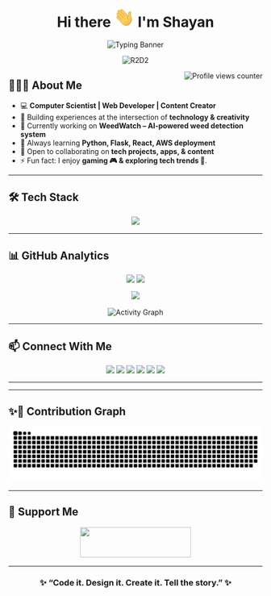 <h1 align="center">Hi there <img src="https://raw.githubusercontent.com/ABSphreak/ABSphreak/master/gifs/Hi.gif" width="40px" height="40px"> I'm Shayan</h1>

</h1>

<p align="center">
  <img src="https://readme-typing-svg.demolab.com?font=Fira+Code&size=24&pause=1000&color=38B2AC&center=true&vCenter=true&width=600&lines=Computer+Scientist+%7C+Web+Developer;AI+%26+Design+Enthusiast;Content+Creator+%7C+Innovator" alt="Typing Banner" />
</p>

<p align="center">
<img src="https://media.giphy.com/media/3o7abB06u9bNzA8lu8/giphy.gif" alt="R2D2" width="420px"/>

</p>
  <img src="https://komarev.com/ghpvc/?username=shayan-qazmi&label=Profile%20Views&color=38B2AC&style=for-the-badge" align="right" alt="Profile views counter"/>

## 👨🏻‍💻 About Me  

- 💻 **Computer Scientist | Web Developer | Content Creator**  
- 🌟 Building experiences at the intersection of **technology & creativity**  
- 🚀 Currently working on **WeedWatch – AI-powered weed detection system**  
- 🌱 Always learning **Python, Flask, React, AWS deployment**  
- 👯 Open to collaborating on **tech projects, apps, & content**  
- ⚡ Fun fact: I enjoy **gaming 🎮 & exploring tech trends 🚀**.
---

## 🛠️ Tech Stack  

<p align="center">
  <img src="https://skillicons.dev/icons?i=python,js,react,flask,nodejs,mongodb,html,css,bootstrap,tailwind,vscode,git,vercel,netlify,cpp&perline=5" />
</p>


---

## 📊 GitHub Analytics  

<p align="center">
  <img src="https://github-readme-stats.vercel.app/api?username=shayan-qazmi&show_icons=true&theme=tokyonight&hide_border=true" height="170px"/>
  <img src="https://github-readme-stats.vercel.app/api/top-langs/?username=shayan-qazmi&layout=compact&theme=tokyonight&hide_border=true" height="170px"/>
</p>

<p align="center">
  <img src="https://streak-stats.demolab.com?user=shayan-qazmi&theme=tokyonight&hide_border=true" height="170px" />
</p>

<p align="center">
  <img src="https://github-readme-activity-graph.vercel.app/graph?username=shayan-qazmi&theme=tokyo-night&hide_border=true" alt="Activity Graph"/>
</p>

---

## 📫 Connect With Me  

<p align="center">
  <a href="https://www.linkedin.com/in/syed-shayan-haider/"><img src="https://img.shields.io/badge/LinkedIn-0A66C2?style=for-the-badge&logo=linkedin&logoColor=white"/></a>
  <a href="https://github.com/shayan-qazmi"><img src="https://img.shields.io/badge/GitHub-171515?style=for-the-badge&logo=github&logoColor=white"/></a>
  <a href="https://syedshayanhaiderportfolio.netlify.app/"><img src="https://img.shields.io/badge/Portfolio-000000?style=for-the-badge&logo=firefox&logoColor=white"/></a>
  <a href="https://instagram.com/shayanqazmi"><img src="https://img.shields.io/badge/Instagram-E4405F?style=for-the-badge&logo=instagram&logoColor=white"/></a>
  <a href="mailto:shayanhaiderqazmi@gmail.com"><img src="https://img.shields.io/badge/Email-D14836?style=for-the-badge&logo=gmail&logoColor=white"/></a>
  <a href="https://wa.me/923130882881"><img src="https://img.shields.io/badge/WhatsApp-25D366?style=for-the-badge&logo=whatsapp&logoColor=white"/></a>
</p>

---
---

## ✨🐍 Contribution Graph </h2>

<p align="center">
  <img src="https://raw.githubusercontent.com/Platane/snk/output/github-contribution-grid-snake.svg" alt="snake animation" />
</p>

---

## 🤝 Support Me  

<p align="center">
  <a href="https://www.buymeacoffee.com/shayanqazmi">
    <img src="https://cdn.buymeacoffee.com/buttons/v2/default-yellow.png" height="60px" width="220px" />
  </a>
</p>

---

<h3 align="center">✨ “Code it. Design it. Create it. Tell the story.” ✨</h3>

